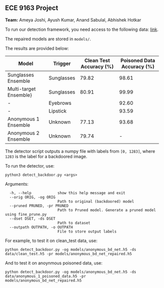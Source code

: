 ## ECE 9163 Project

**Team:** Ameya Joshi, Ayush Kumar, Anand Sabulal, Abhishek Hotkar

To run our detection framework, you need access to the following data: [link](https://drive.google.com/drive/folders/13o2ybRJ1BkGUvfmQEeZqDo1kskyFywab).

The repaired models are stored in ```models/```.

The results are provided below:

  |  Model | Trigger | Clean Test Accuracy (\%) | Poisoned Data Accuracy (\%) |
   | --- | --- | --- | --- |
   | Sunglasses Ensemble | Sunglasses | 79.82 | 98.61 |
   |Multi-target Ensemble} | Sunglasses | 80.91 | 99.99 |
   | - | Eyebrows | | 92.60 |
   | - | Lipstick | | 93.59 |
   | Anonymous 1 Ensemble | Unknown | 77.13 | 93.68 |
   | Anonymous 2 Ensemble | Unknown | 79.74 | - |



The detector script outputs a numpy file with labels from ```[0, 1283]```, where ```1283``` is the label for a backdoored image. 

To run the detector, use:
```
python3 detect_backdoor.py <args>
```
Arguments:
```
  -h, --help            show this help message and exit
  --orig ORIG, -og ORIG
                        Path to original (backdoored) model
  --pruned PRUNED, -pr PRUNED
                        Path to Pruned model. Generate a pruned model using fine_prune.py
  --dset DSET, -ds DSET
                        Path to dataset
  --outpath OUTPATH, -o OUTPATH
                        File to store output labels
```


For example, to test it on clean_test data, use:

```
python detect_backdoor.py -og models/anonymous_bd_net.h5 -ds data/clean_test.h5 -pr models/anonymous_bd_net_repaired.h5
```


And to test it on anoynmous poisoned data, use:

```
python detect_backdoor.py -og models/anonymous_bd_net.h5 -ds data/anonymous_1_poisoned_data.h5 -pr models/anonymous_bd_net_repaired.h5
```
